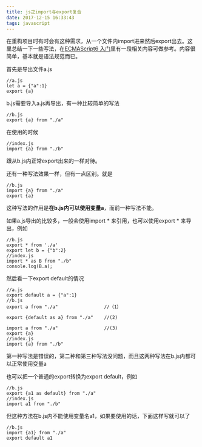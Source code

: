 ```yaml
---
title: js之import与export复合
date: 2017-12-15 16:33:43
tags: javascript
---
```

在重构项目时有时会有这种需求，从一个文件内import进来然后export出去。这里总结一下一些写法，在[ECMAScript6 入门](http://es6.ruanyifeng.com/#docs/module)里有一段相关内容可做参考。内容很简单，基本就是语法规范而已。

首先是导出文件a.js

	//a.js
	let a = {"a":1}
	export {a}
	
b.js需要导入a.js再导出，有一种比较简单的写法

	//b.js
	export {a} from "./a"
在使用的时候

	//index.js
	import {a} from "./b"
跟从b.js内正常export出来的一样对待。

还有一种写法效果一样，但有一点区别。就是

	//b.js
	import {a} from "./a"
	export {a}
这种写法的作用是**在b.js内可以使用变量a**，而前一种写法不能。

如果a.js导出的比较多，一般会使用import \* 来引用，也可以使用export \* 来导出，例如

	//b.js
	export * from './a'
	export let b = {"b":2}
	//index.js
	import * as B from "./b"
	console.log(B.a); 

然后看一下export default的情况

	//a.js
	export default a = {"a":1}
	//b.js
	export a from "./a"					//（1）

	export {default as a} from "./a"	//(2)

	import a from "./a"					//(3)
	export {a}
	//index.js
	import {a} from "./b"
第一种写法是错误的，第二种和第三种写法没问题，而且这两种写法在b.js内都可以正常使用变量a

也可以把一个普通的export转换为export default，例如

	//b.js
	export {a1 as default} from "./a"
	//index.js
	import a1 from "./b"
但这种方法在b.js内不能使用变量名a1，如果要使用的话，下面这样写就可以了

	//b.js
	import {a1} from "./a"
	export default a1